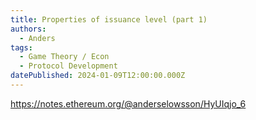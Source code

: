 ```yaml
---
title: Properties of issuance level (part 1)
authors:
  - Anders
tags:
  - Game Theory / Econ
  - Protocol Development
datePublished: 2024-01-09T12:00:00.000Z
---
```


<https://notes.ethereum.org/@anderselowsson/HyUIqjo_6>
